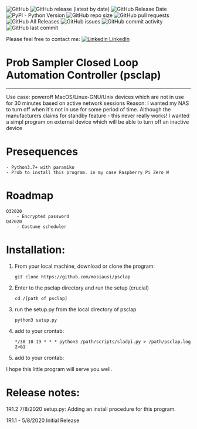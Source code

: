 ![GitHub](https://img.shields.io/github/license/mosiausi/psclap) ![GitHub release (latest by date)](https://img.shields.io/github/v/release/mosiausi/psclap) ![GitHub Release Date](https://img.shields.io/github/release-date/mosiausi/psclap) <br> ![PyPI - Python Version](https://img.shields.io/pypi/pyversions/django)
![GitHub repo size](https://img.shields.io/github/repo-size/mosiausi/psclap) ![GitHub pull requests](https://img.shields.io/github/issues-pr/mosiausi/psclap) ![GitHub All Releases](https://img.shields.io/github/downloads/mosiausi/psclap/total) ![GitHub issues](https://img.shields.io/github/issues/mosiausi/psclap) ![GitHub commit activity](https://img.shields.io/github/commit-activity/y/mosiausi/psclap) ![GitHub last commit](https://img.shields.io/github/last-commit/mosiausi/psclap)

Please feel free to contact me: [![Linkedin](https://i.stack.imgur.com/gVE0j.png) LinkedIn](https://www.linkedin.com/in/moshikon/)
&nbsp;

# Prob Sampler Closed Loop Automation Controller (psclap)
---------------------------------------------------------
Use case: poweroff MacOS/Linux-GNU/Unix devices which are not in use for 30 minutes based on active network sessions
Reason: I wanted my NAS to turn off when it's not in use for some period of time. 
Although the manufacturers claims for standby feature - this never really works!
I wanted a simpl program on external device which will be able to turn off an inactive device

# Presequences
    - Python3.7+ with paramiko
    - Prob to install this program. in my case Raspberry Pi Zero W

# Roadmap
    Q32020
        - Encrypted password
    Q42020
        - Costume scheduler 

# Installation:
1. From your local machine, download or clone the program: 

    ```git clone https://github.com/mosiausi/psclap```
2. Enter to the psclap directory and run the setup (crucial)

    ```cd /[path of psclap]```
3. run the setup.py from the local directory of psclap

    ```python3 setup.py```
3. add to your crontab:

    ```*/30 10-19 * * * python3 /path/scripts/sladpi.py > /path/psclap.log 2>&1```
4. add to your crontab:

I hope this little program will serve you well.

# Release notes:

1R1.2 7/8/2020
    setup.py: Adding an install procedure for this program.

1R1.1 - 5/8/2020
    Initial Release
